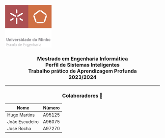 <img src='EEUM_logo.png' width="30%"/>

<h3 align="center">Mestrado em Engenharia Informática <br> Perfil de Sistemas Inteligentes <br> Trabalho prático de Aprendizagem Profunda <br> 2023/2024 </h3>

---
<h3 align="center"> Colaboradores &#129309 </h2>

<div align="center">

| Nome           | Número |
|----------------|--------|
| Hugo Martins   | A95125 |
| João Escudeiro | A96075 |
| José Rocha     | A97270 |
</div>
